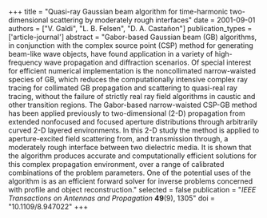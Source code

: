 +++
title = "Quasi-ray Gaussian beam algorithm for time-harmonic two-dimensional scattering by moderately rough interfaces"
date = 2001-09-01
authors = ["V. Galdi", "L. B. Felsen", "D. A. Castañon"]
publication_types = ['article-journal']
abstract = "Gabor-based Gaussian beam (GB) algorithms, in conjunction with the complex source point (CSP) method for generating beam-like wave objects, have found application in a variety of high-frequency wave propagation and diffraction scenarios. Of special interest for efficient numerical implementation is the noncollimated narrow-waisted species of GB, which reduces the computationally intensive complex ray tracing for collimated GB propagation and scattering to quasi-real ray tracing, without the failure of strictly real ray field algorithms in caustic and other transition regions. The Gabor-based narrow-waisted CSP-GB method has been applied previously to two-dimensional (2-D) propagation from extended nonfocused and focused aperture distributions through arbitrarily curved 2-D layered environments. In this 2-D study the method is applied to aperture-excited field scattering from, and transmission through, a moderately rough interface between two dielectric media. It is shown that the algorithm produces accurate and computationally efficient solutions for this complex propagation environment, over a range of calibrated combinations of the problem parameters. One of the potential uses of the algorithm is as an efficient forward solver for inverse problems concerned with profile and object reconstruction."
selected = false
publication = "*IEEE Transactions on Antennas and Propagation* **49**(9), 1305"
doi = "10.1109/8.947022"
+++
